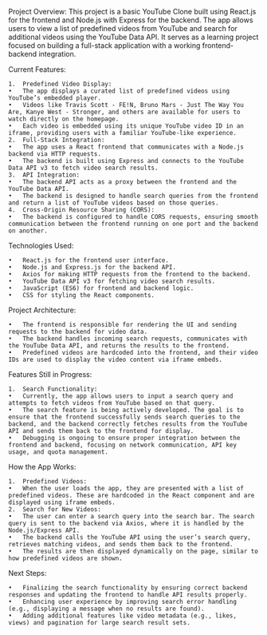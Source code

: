 Project Overview:
This project is a basic YouTube Clone built using React.js for the frontend and Node.js with Express for the backend. The app allows users to view a list of predefined videos from YouTube and search for additional videos using the YouTube Data API. It serves as a learning project focused on building a full-stack application with a working frontend-backend integration.

Current Features:

	1.	Predefined Video Display:
	•	The app displays a curated list of predefined videos using YouTube’s embedded player.
	•	Videos like Travis Scott - FE!N, Bruno Mars - Just The Way You Are, Kanye West - Stronger, and others are available for users to watch directly on the homepage.
	•	Each video is embedded using its unique YouTube video ID in an iframe, providing users with a familiar YouTube-like experience.
	2.	Full-Stack Integration:
	•	The app uses a React frontend that communicates with a Node.js backend via HTTP requests.
	•	The backend is built using Express and connects to the YouTube Data API v3 to fetch video search results.
	3.	API Integration:
	•	The backend API acts as a proxy between the frontend and the YouTube Data API.
	•	The backend is designed to handle search queries from the frontend and return a list of YouTube videos based on those queries.
	4.	Cross-Origin Resource Sharing (CORS):
	•	The backend is configured to handle CORS requests, ensuring smooth communication between the frontend running on one port and the backend on another.

Technologies Used:

	•	React.js for the frontend user interface.
	•	Node.js and Express.js for the backend API.
	•	Axios for making HTTP requests from the frontend to the backend.
	•	YouTube Data API v3 for fetching video search results.
	•	JavaScript (ES6) for frontend and backend logic.
	•	CSS for styling the React components.

Project Architecture:

	•	The frontend is responsible for rendering the UI and sending requests to the backend for video data.
	•	The backend handles incoming search requests, communicates with the YouTube Data API, and returns the results to the frontend.
	•	Predefined videos are hardcoded into the frontend, and their video IDs are used to display the video content via iframe embeds.

Features Still in Progress:

	1.	Search Functionality:
	•	Currently, the app allows users to input a search query and attempts to fetch videos from YouTube based on that query.
	•	The search feature is being actively developed. The goal is to ensure that the frontend successfully sends search queries to the backend, and the backend correctly fetches results from the YouTube API and sends them back to the frontend for display.
	•	Debugging is ongoing to ensure proper integration between the frontend and backend, focusing on network communication, API key usage, and quota management.

How the App Works:

	1.	Predefined Videos:
	•	When the user loads the app, they are presented with a list of predefined videos. These are hardcoded in the React component and are displayed using iframe embeds.
	2.	Search for New Videos:
	•	The user can enter a search query into the search bar. The search query is sent to the backend via Axios, where it is handled by the Node.js/Express API.
	•	The backend calls the YouTube API using the user’s search query, retrieves matching videos, and sends them back to the frontend.
	•	The results are then displayed dynamically on the page, similar to how predefined videos are shown.

Next Steps:

	•	Finalizing the search functionality by ensuring correct backend responses and updating the frontend to handle API results properly.
	•	Enhancing user experience by improving search error handling (e.g., displaying a message when no results are found).
	•	Adding additional features like video metadata (e.g., likes, views) and pagination for large search result sets.